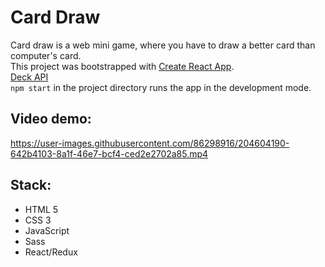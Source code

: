 # Card Draw
Card draw is a web mini game, where you have to draw a better card than computer's card.<br>
This project was bootstrapped with [Create React App](https://github.com/facebook/create-react-app).<br>
[Deck API](https://deckofcardsapi.com/) <br>
`npm start` in the project directory runs the app in the development mode.
## Video demo:
https://user-images.githubusercontent.com/86298916/204604190-642b4103-8a1f-46e7-bcf4-ced2e2702a85.mp4
## Stack:
- HTML 5
- CSS 3
- JavaScript
- Sass
- React/Redux
